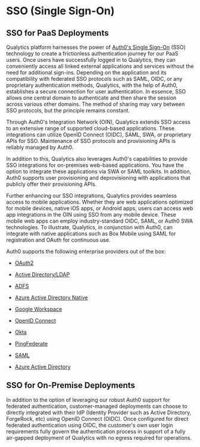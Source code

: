 # SSO (Single Sign-On)

## SSO for PaaS Deployments

Qualytics platform harnesses the power of [Auth0's Single Sign-On](https://auth0.com/) (SSO) technology to create a frictionless authentication journey for our PaaS users. Once users have successfully logged in to Qualytics, they can conveniently access all linked external applications and services without the need for additional sign-ins. Depending on the application and its compatibility with federated SSO protocols such as SAML, OIDC, or any proprietary authentication methods, Qualytics, with the help of Auth0, establishes a secure connection for user authentication. In essence, SSO allows one central domain to authenticate and then share the session across various other domains. The method of sharing may vary between SSO protocols, but the principle remains constant.

Through Auth0's Integration Network (OIN), Qualytics extends SSO access to an extensive range of supported cloud-based applications. These integrations can utilize OpenID Connect (OIDC), SAML, SWA, or proprietary APIs for SSO. Maintenance of SSO protocols and provisioning APIs is reliably managed by Auth0.

In addition to this, Qualytics also leverages Auth0's capabilities to provide SSO integrations for on-premises web-based applications. You have the option to integrate these applications via SWA or SAML toolkits. In addition, Auth0 supports user provisioning and deprovisioning with applications that publicly offer their provisioning APIs.

Further enhancing our SSO integrations, Qualytics provides seamless access to mobile applications. Whether they are web applications optimized for mobile devices, native iOS apps, or Android apps, users can access web app integrations in the OIN using SSO from any mobile device. These mobile web apps can employ industry-standard OIDC, SAML, or Auth0 SWA technologies. To illustrate, Qualytics, in conjunction with Auth0, can integrate with native applications such as Box Mobile using SAML for registration and OAuth for continuous use.

Auth0 supports the following enterprise providers out of the box:
-  [OAuth2](https://auth0.com/docs/authenticate/identity-providers/social-identity-providers/oauth2)
-   [Active Directory/LDAP](https://auth0.com/docs/authenticate/identity-providers/enterprise-identity-providers/active-directory-ldap)

-   [ADFS](https://auth0.com/docs/authenticate/identity-providers/enterprise-identity-providers/adfs)

-   [Azure Active Directory Native](https://auth0.com/docs/authenticate/identity-providers/enterprise-identity-providers/azure-active-directory-native)

-   [Google Workspace](https://auth0.com/docs/authenticate/identity-providers/enterprise-identity-providers/google-apps)

-   [OpenID Connect](https://auth0.com/docs/authenticate/identity-providers/enterprise-identity-providers/oidc)

-   [Okta](https://auth0.com/docs/authenticate/identity-providers/enterprise-identity-providers/okta)

-   [PingFederate](https://auth0.com/docs/authenticate/identity-providers/enterprise-identity-providers/ping-federate)

-   [SAML](https://auth0.com/docs/authenticate/identity-providers/enterprise-identity-providers/saml)

-   [Azure Active Directory](https://auth0.com/docs/authenticate/identity-providers/enterprise-identity-providers/azure-active-directory/v2)


## SSO for On-Premise Deployments

In addition to the option of leveraging our robust Auth0 support for federated authentication, customer-managed deployments can choose to directly integrated with their IdP (Identity Provider such as Active Directory, ForgeRock, etc) using OpenID Connect (OIDC). Once configured for direct federated authentication using OIDC, the customer's own user login requirements fully govern the authentication process in support of a fully air-gapped deployment of Qualytics with no egress required for operations.
